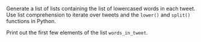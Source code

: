 Generate a list of lists containing the list of lowercased words in each tweet. Use list comprehension to iterate over tweets and the `lower()` and `split()` functions in Python. 

Print out the first few elements of the list `words_in_tweet`.
